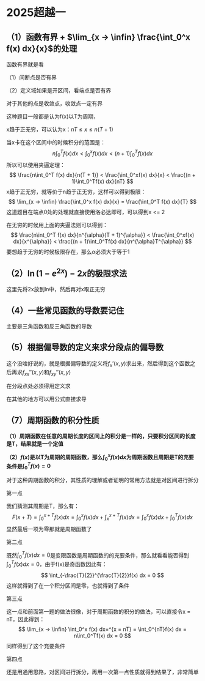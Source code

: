 # 2025超越一

## （1）函数有界 + $\lim_{x -> \infin} \frac{\int_0^x f(x) dx}{x}$的处理

函数有界就是看

（1）间断点是否有界

（2）定义域如果是开区间，看端点是否有界

对于其他的点是收敛点，收敛点一定有界

这种题目一般都是认为f(x)以T为周期，

x趋于正无穷，可以认为x：$nT \le x \le n(T + 1)$

当x卡在这个区间中的时候积分的范围是：
$$
n\int_0^T f(x) dx < \int_0^xf(x) dx < (n + 1)\int_0^Tf(x) dx
$$
所以可以使用夹逼定理：
$$
\frac{n\int_0^T f(x) dx}{n(T + 1)} < \frac{\int_0^xf(x) dx}{x} < \frac{(n + 1)\int_0^Tf(x) dx}{nT}
$$
x趋于正无穷，就等价于n趋于正无穷，这样可以得到极限：
$$
\lim_{x -> \infin} \frac{\int_0^x f(x) dx}{x} = \frac{\int_0^T f(x) dx}{T}
$$
这道题目在端点0处的处理就直接使用洛必达即可，可以得到x <= 2

在无穷的时候用上面的夹逼法则可以得到：
$$
\frac{n\int_0^T f(x) dx}{n^{\alpha}(T + 1)^{\alpha}} < \frac{\int_0^xf(x) dx}{x^{\alpha}} < \frac{(n + 1)\int_0^Tf(x) dx}{n^{\alpha}T^{\alpha}}
$$
要想趋于无穷的时候极限存在，那么$\alpha$必须大于等于1

## （2）$\ln(1 - e^{2x}) - 2x$的极限求法

这里先将2x放到ln中，然后再对x取正无穷

## （4）一些常见函数的导数要记住

主要是三角函数和反三角函数的导数

## （5）根据偏导数的定义来求分段点的偏导数

这个没啥好说的，就是根据偏导数的定义将$f_x’(x, y)$求出来，然后得到这个函数之后再求$f_{xx}''(x, y)$和$f_{xy}''(x, y)$

在分段点处必须得用定义求

在其他的地方可以用公式直接求导

## （7）周期函数的积分性质

**（1）周期函数在任意的周期长度的区间上的积分是一样的，只要积分区间的长度是T，结果就是一个定值**

**（2）$f(x)$是以T为周期的周期函数，那么$\int_0^xf(x)dx$为周期函数且周期是T的充要条件是$\int_0^T f(x) = 0$**

对于这种周期函数的积分，其性质的理解或者证明的常用方法就是对区间进行拆分

第一点

我们猜测其周期是T，那么有：
$$
F(x + T) = \int_{0}^{x + T}f(x) dx = \int_0^xf(x)dx + \int_x^{x + T}f(x)dx = \int_0^xf(x) dx + \int_0^Tf(x)dx
$$
显然最后一项为零那就是周期函数了

第二点

既然$\int_0^Tf(x)dx = 0$是变限函数是周期函数的的充要条件，那么就看看能否得到$\int_0^Tf(x)dx = 0$，由于f(x)是奇函数因此有：
$$
\int_{-\frac{T}{2}}^{\frac{T}{2}}f(x) dx = 0
$$
这样就得到了在一个积分区间是零，也就得到了条件

第三点

这一点和前面第一题的做法很像，对于周期函数的积分的做法，可以直接令x = nT，因此得到：
$$
\lim_{x -> \infin} \int_0^x f(x) dx=^{x = nT} = \int_0^{nT}f(x) dx = n\int_0^Tf(x) dx = 0
$$
同样得到了这个充要条件

第四点

还是用通用思路，对区间进行拆分，再用一次第一点性质就得到结果了，非常简单